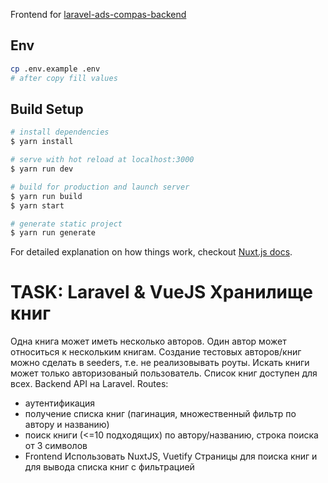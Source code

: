 Frontend for [laravel-ads-compas-backend](https://github.com/maxim-usikov/laravel-ads-compas-backend)

## Env
```bash
cp .env.example .env
# after copy fill values
```

## Build Setup

``` bash
# install dependencies
$ yarn install

# serve with hot reload at localhost:3000
$ yarn run dev

# build for production and launch server
$ yarn run build
$ yarn start

# generate static project
$ yarn run generate
```

For detailed explanation on how things work, checkout [Nuxt.js docs](https://nuxtjs.org).

# TASK: Laravel & VueJS Хранилище книг
Одна книга может иметь несколько авторов. Один автор может относиться к
нескольким книгам. Создание тестовых авторов/книг можно сделать в seeders, т.е.
не реализовывать роуты.  Искать книги может только авторизованый пользователь.
Список книг доступен для всех. Backend API на Laravel.
Routes:
- аутентификация
- получение списка книг (пагинация, множественный фильтр по автору и названию)
- поиск книги (<=10 подходящих) по автору/названию, строка поиска от 3 символов
- Frontend Использовать NuxtJS, Vuetify Страницы для поиска книг и для вывода
  списка книг с фильтрацией

